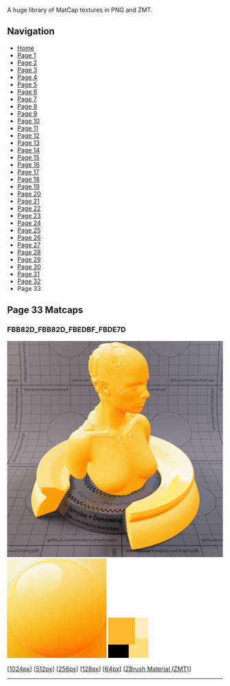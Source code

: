 A huge library of MatCap textures in PNG and ZMT.


## Navigation
* [Home](/)
* [Page 1](PAGE-1.md)
* [Page 2](PAGE-2.md)
* [Page 3](PAGE-3.md)
* [Page 4](PAGE-4.md)
* [Page 5](PAGE-5.md)
* [Page 6](PAGE-6.md)
* [Page 7](PAGE-7.md)
* [Page 8](PAGE-8.md)
* [Page 9](PAGE-9.md)
* [Page 10](PAGE-10.md)
* [Page 11](PAGE-11.md)
* [Page 12](PAGE-12.md)
* [Page 13](PAGE-13.md)
* [Page 14](PAGE-14.md)
* [Page 15](PAGE-15.md)
* [Page 16](PAGE-16.md)
* [Page 17](PAGE-17.md)
* [Page 18](PAGE-18.md)
* [Page 19](PAGE-19.md)
* [Page 20](PAGE-20.md)
* [Page 21](PAGE-21.md)
* [Page 22](PAGE-22.md)
* [Page 23](PAGE-23.md)
* [Page 24](PAGE-24.md)
* [Page 25](PAGE-25.md)
* [Page 26](PAGE-26.md)
* [Page 27](PAGE-27.md)
* [Page 28](PAGE-28.md)
* [Page 29](PAGE-29.md)
* [Page 30](PAGE-30.md)
* [Page 31](PAGE-31.md)
* [Page 32](PAGE-32.md)
* Page 33
## Page 33 Matcaps
### FBB82D_FBB82D_FBEDBF_FBDE7D
![](preview/FBB82D_FBB82D_FBEDBF_FBDE7D-preview.png)
![](thumbnail/FBB82D_FBB82D_FBEDBF_FBDE7D.jpg)
![](palette/FBB82D_FBB82D_FBEDBF_FBDE7D-palette.png)

[[1024px](https://github.com/nidorx/matcaps/raw/master/1024/FBB82D_FBB82D_FBEDBF_FBDE7D.png)]
[[512px](https://github.com/nidorx/matcaps/raw/master/512/FBB82D_FBB82D_FBEDBF_FBDE7D-512px.png)]
[[256px](https://github.com/nidorx/matcaps/raw/master/256/FBB82D_FBB82D_FBEDBF_FBDE7D-256px.png)]
[[128px](https://github.com/nidorx/matcaps/raw/master/128/FBB82D_FBB82D_FBEDBF_FBDE7D-128px.png)]
[[64px](https://github.com/nidorx/matcaps/raw/master/64/FBB82D_FBB82D_FBEDBF_FBDE7D-64px.png)]
[[ZBrush Material (ZMT)](https://github.com/nidorx/matcaps/raw/master/zmt/FBB82D_FBB82D_FBEDBF_FBDE7D.zmt)]

---